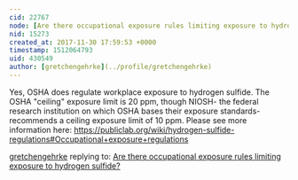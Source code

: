 ```yaml
---
cid: 22767
node: [Are there occupational exposure rules limiting exposure to hydrogen sulfide?](../notes/gretchengehrke/11-30-2017/are-there-occupational-exposure-rules-limiting-exposure-to-hydrogen-sulfide)
nid: 15273
created_at: 2017-11-30 17:59:53 +0000
timestamp: 1512064793
uid: 430549
author: [gretchengehrke](../profile/gretchengehrke)
---
```


Yes, OSHA does regulate workplace exposure to hydrogen sulfide. The OSHA "ceiling" exposure limit is 20 ppm, though NIOSH- the federal research institution on which OSHA bases their exposure standards- recommends a ceiling exposure limit of 10 ppm. Please see more information here: https://publiclab.org/wiki/hydrogen-sulfide-regulations#Occupational+exposure+regulations

[gretchengehrke](../profile/gretchengehrke) replying to: [Are there occupational exposure rules limiting exposure to hydrogen sulfide?](../notes/gretchengehrke/11-30-2017/are-there-occupational-exposure-rules-limiting-exposure-to-hydrogen-sulfide)

